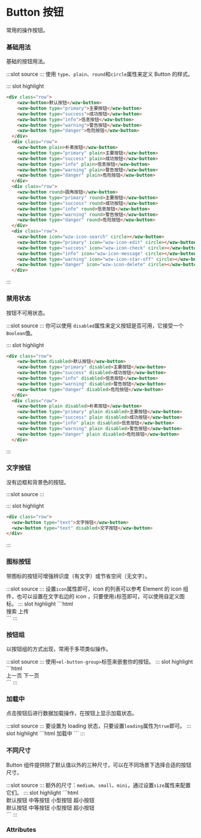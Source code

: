 # Button 按钮
<div>常用的操作按钮。</div>

### 基础用法
<p>基础的按钮用法。</p>

<demo-block>
:::slot source
<button-test1></button-test1>
:::
使用 <code>type</code>、<code>plain</code>、<code>round</code>和<code>circle</code>属性来定义 Button 的样式。

::: slot highlight
```html
<div class="row">
    <wzw-button>默认按钮</wzw-button>
    <wzw-button type="primary">主要按钮</wzw-button>
    <wzw-button type="success">成功按钮</wzw-button>
    <wzw-button type="info">信息按钮</wzw-button>
    <wzw-button type="warning">警告按钮</wzw-button>
    <wzw-button type="danger">危险按钮</wzw-button>
  </div>
  <div class="row">
    <wzw-button plain>朴素按钮</wzw-button>
    <wzw-button type="primary" plain>主要按钮</wzw-button>
    <wzw-button type="success" plain>成功按钮</wzw-button>
    <wzw-button type="info" plain>信息按钮</wzw-button>
    <wzw-button type="warning" plain>警告按钮</wzw-button>
    <wzw-button type="danger" plain>危险按钮</wzw-button>
  </div>
  <div class="row">
    <wzw-button round>圆角按钮</wzw-button>
    <wzw-button type="primary" round>主要按钮</wzw-button>
    <wzw-button type="success" round>成功按钮</wzw-button>
    <wzw-button type="info" round>信息按钮</wzw-button>
    <wzw-button type="warning" round>警告按钮</wzw-button>
    <wzw-button type="danger" round>危险按钮</wzw-button>
  </div>
  <div class="row">
    <wzw-button icon="wzw-icon-search" circle></wzw-button>
    <wzw-button type="primary" icon="wzw-icon-edit" circle></wzw-button>
    <wzw-button type="success" icon="wzw-icon-check" circle></wzw-button>
    <wzw-button type="info" icon="wzw-icon-message" circle></wzw-button>
    <wzw-button type="warning" icon="wzw-icon-star-off" circle></wzw-button>
    <wzw-button type="danger" icon="wzw-icon-delete" circle></wzw-button>
  </div>
```
:::
</demo-block>

### 禁用状态
<p>按钮不可用状态。</p>

<demo-block>
:::slot source
<button-test2></button-test2>
:::
你可以使用 <code>disabled</code>属性来定义按钮是否可用，它接受一个<code>Boolean</code>值。

::: slot highlight
```html
<div class="row">
    <wzw-button disabled>默认按钮</wzw-button>
    <wzw-button type="primary" disabled>主要按钮</wzw-button>
    <wzw-button type="success" disabled>成功按钮</wzw-button>
    <wzw-button type="info" disabled>信息按钮</wzw-button>
    <wzw-button type="warning" disabled>警告按钮</wzw-button>
    <wzw-button type="danger" disabled>危险按钮</wzw-button>
  </div>
  <div class="row">
    <wzw-button plain disabled>朴素按钮</wzw-button>
    <wzw-button type="primary" plain disabled>主要按钮</wzw-button>
    <wzw-button type="success" plain disabled>成功按钮</wzw-button>
    <wzw-button type="info" plain disabled>信息按钮</wzw-button>
    <wzw-button type="warning" plain disabled>警告按钮</wzw-button>
    <wzw-button type="danger" plain disabled>危险按钮</wzw-button>
  </div>
```
:::
</demo-block>

### 文字按钮
<p>没有边框和背景色的按钮。</p>

<demo-block>
:::slot source
<button-test3></button-test3>
:::

::: slot highlight
```html
<div class="row">
  <wzw-button type="text">文字按钮</wzw-button>
  <wzw-button type="text" disabled>文字按钮</wzw-button>
</div>
```
:::
</demo-block>

### 图标按钮
<p>带图标的按钮可增强辨识度（有文字）或节省空间（无文字）。</p>

<demo-block>
:::slot source
<button-test4></button-test4>
:::
设置<code>icon</code>属性即可，icon 的列表可以参考 Element 的 icon 组件，也可以设置在文字右边的 icon ，只要使用<code>i</code>标签即可，可以使用自定义图标。
::: slot highlight
```html
<div class="row">
    <wzw-button type="primary" icon="el-icon-edit"></wzw-button>
    <wzw-button type="primary" icon="el-icon-share"></wzw-button>
    <wzw-button type="primary" icon="el-icon-delete"></wzw-button>
    <wzw-button type="primary" icon="el-icon-search">搜索</wzw-button>
    <wzw-button type="primary">上传<i class="el-icon-upload el-icon--right"></i></wzw-button>
  </div>
```
:::
</demo-block>

### 按钮组
<p>以按钮组的方式出现，常用于多项类似操作。</p>

<demo-block>
:::slot source
<button-test5></button-test5>
:::
使用<code>&lt;el-button-group&gt;</code>标签来嵌套你的按钮。
::: slot highlight
```html
<div class="row">
  <wzw-button-group>
    <wzw-button type="primary" icon="wzw-icon-arrow-left">上一页</wzw-button>
    <wzw-button type="primary">下一页<i class="wzw-icon-arrow-right wzw-icon--right"></i></wzw-button>
  </wzw-button-group>
  <wzw-button-group style="margin-left:20px;">
    <wzw-button type="primary" icon="wzw-icon-edit"></wzw-button>
    <wzw-button type="primary" icon="wzw-icon-share"></wzw-button>
    <wzw-button type="primary" icon="wzw-icon-share"></wzw-button>
    <wzw-button type="primary" icon="wzw-icon-delete"></wzw-button>
  </wzw-button-group>
</div>
```
:::
</demo-block>

### 加载中
<p>点击按钮后进行数据加载操作，在按钮上显示加载状态。</p>

<demo-block>
:::slot source
<button-test6></button-test6>
:::
要设置为 loading 状态，只要设置<code>loading</code>属性为<code>true</code>即可。
::: slot highlight
```html
<wzw-button type="primary" :loading="true">加载中</wzw-button>
```
:::
</demo-block>

### 不同尺寸
<p>Button 组件提供除了默认值以外的三种尺寸，可以在不同场景下选择合适的按钮尺寸。</p>

<demo-block>
:::slot source
<button-test7></button-test7>
:::
额外的尺寸：<code>medium</code>、<code>small</code>、<code>mini</code>，通过设置<code>size</code>属性来配置它们。
::: slot highlight
```html
<div class="row">
  <wzw-button>默认按钮</wzw-button>
  <wzw-button size="medium">中等按钮</wzw-button>
  <wzw-button size="small">小型按钮</wzw-button>
  <wzw-button size="mini">超小按钮</wzw-button>
</div>
<div class="row">
  <wzw-button round>默认按钮</wzw-button>
  <wzw-button size="medium" round>中等按钮</wzw-button>
  <wzw-button size="small" round>小型按钮</wzw-button>
  <wzw-button size="mini" round native-type="reset">超小按钮</wzw-button>
</div>
```
:::
</demo-block>

### Attributes